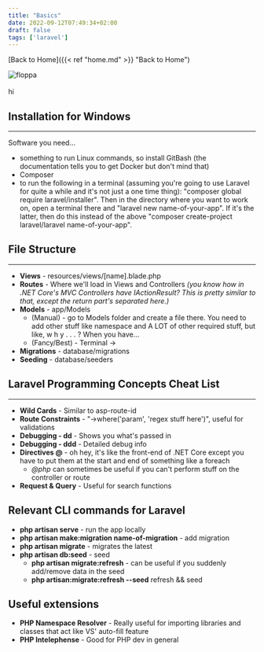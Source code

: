 ```yaml
---
title: "Basics"
date: 2022-09-12T07:49:34+02:00
draft: false
tags: ['laravel']
---
```


[Back to Home]({{< ref "home.md" >}} "Back to Home")

![floppa](/laravel/images/floppa_poly.png)  <br/><br/>
hi

## Installation for Windows
---
Software you need...
- something to run Linux commands, so install GitBash (the documentation tells you to get Docker but don't mind that)
- Composer
- to run the following in a terminal (assuming you're going to use Laravel for quite a while and it's not just a one time thing):
  "composer global require laravel/installer".
  Then in the directory where you want to work on, open a terminal there and "laravel new name-of-your-app". If it's the latter, then do this instead of the above "composer create-project laravel/laravel name-of-your-app".

## File Structure
---
* **Views** - resources/views/[name].blade.php
* **Routes** - Where we'll load in Views and Controllers *(you know how in .NET Core's MVC Controllers have IActionResult? This is pretty similar to that, except the return part's separated here.)*
* **Models** - app/Models
  * (Manual) - go to Models folder and create a file there. You need to add other stuff like namespace and A LOT of other required stuff, but like, w h y . . . ? When you have...
  * (Fancy/Best) - Terminal -> 
* **Migrations** - database/migrations 
* **Seeding** - database/seeders

## Laravel Programming Concepts Cheat List
---
* **Wild Cards** - Similar to asp-route-id
* **Route Constraints** - "->where('param', 'regex stuff here')", useful for validations
* **Debugging - dd** - Shows you what's passed in
* **Debugging - ddd** - Detailed debug info
* **Directives @** - oh hey, it's like the front-end of .NET Core except you have to put them at the start and end of something like a foreach
  * *@php* can sometimes be useful if you can't perform stuff on the controller or route
* **Request & Query** - Useful for search functions

## Relevant CLI commands for Laravel
* **php artisan serve** - run the app locally
* **php artisan make:migration name-of-migration** - add migration
* **php artisan migrate** - migrates the latest
* **php artisan db:seed** - seed
  * **php artisan migrate:refresh** - can be useful if you suddenly add/remove data in the seed
  * **php artisan:migrate:refresh --seed** refresh && seed

## Useful extensions
* **PHP Namespace Resolver** - Really useful for importing libraries and classes that act like VS' auto-fill feature
* **PHP Intelephense** - Good for PHP dev in general